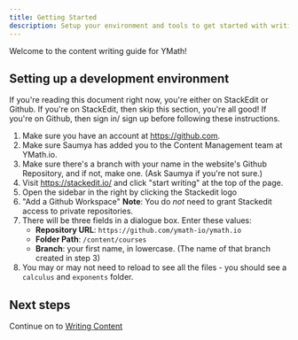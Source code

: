 ```yaml
---
title: Getting Started
description: Setup your environment and tools to get started with writing content for YMath!
---
```


Welcome to the content writing guide for YMath! 

## Setting up a development environment

If you're reading this document right now, you're either on  StackEdit or Github. If you're on StackEdit, then skip this section, you're all good! If you're on Github, then sign in/ sign up before following these instructions.

1. Make sure you have an account at https://github.com. 
2. Make sure Saumya has added you to the Content Management team at YMath.io. 
3. Make sure there's a branch with your name in the website's Github Repository, and if not, make one. (Ask Saumya if you're not sure.)
4. Visit https://stackedit.io/ and click "start writing" at the top of the page.
5. Open the sidebar in the right by clicking the Stackedit logo
6. "Add a Github Workspace"
 **Note**: You do *not* need to grant Stackedit access to private repositories.
7. There will be three fields in a dialogue box. Enter these values:
	* **Repository URL**: `https://github.com/ymath-io/ymath.io`
	* **Folder Path**: `/content/courses`
	* **Branch**: your first name, in lowercase. (The name of that branch created in step 3)
8. You may or may not need to reload to see all the files - you should see a `calculus` and `exponents` folder.

## Next steps

Continue on to [Writing Content](./index.md)


<!--stackedit_data:
eyJoaXN0b3J5IjpbMjA4NDQ4NjkzOCwxOTcxMjYwOSwxNTkxODY2NDY0XX0= 
-->
